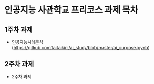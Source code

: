 # 인공지능 사관학교 프리코스 과제 목차

## 1주차 과제
- 인공지능사례분석  (https://github.com/taitaikim/ai_study/blob/master/ai_purpose.ipynb)
## 2주차 과제
- 2주차 과제 
